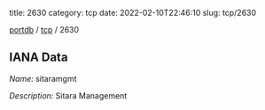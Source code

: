title: 2630
category: tcp
date: 2022-02-10T22:46:10
slug: tcp/2630

[portdb](/) / [tcp](/category/tcp.html) / 2630


## IANA Data

_Name:_ sitaramgmt

_Description:_ Sitara Management


